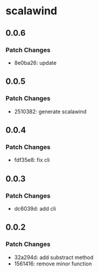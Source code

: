 # scalawind

## 0.0.6

### Patch Changes

- 8e0ba26: update

## 0.0.5

### Patch Changes

- 2510382: generate scalawind

## 0.0.4

### Patch Changes

- fdf35e8: fix cli

## 0.0.3

### Patch Changes

- dc6039d: add cli

## 0.0.2

### Patch Changes

- 32a294d: add substract method
- 1561416: remove minor function
